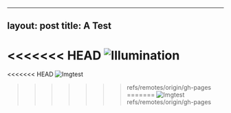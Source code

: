 
---
layout: post
title: A Test
---
<<<<<<< HEAD
![Illumination]({{site.baseurl}}/_images/light.png)
=======

<<<<<<< HEAD
![Imgtest]({{site.baseurl}}/_images/light.png)
>>>>>>> refs/remotes/origin/gh-pages
=======
![Imgtest]({{site.baseurl}}/images/light.png)
>>>>>>> refs/remotes/origin/gh-pages
